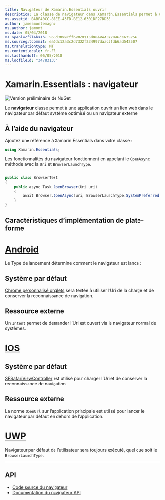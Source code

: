 ```yaml
---
title: Navigateur de Xamarin.Essentials ouvrir
description: La classe de navigateur dans Xamarin.Essentials permet à une application ouvrir un lien web dans le navigateur par défaut système optimisé ou un navigateur externe.
ms.assetid: BABF40CC-8BEE-43FD-BE12-6301DF27DD33
author: jamesmontemagno
ms.author: jamont
ms.date: 05/04/2018
ms.openlocfilehash: 563d3899cffb80c0215d90e8e4392046c4635256
ms.sourcegitcommit: ea1dc12a3c2d7322f234997daacbfdb6ad542507
ms.translationtype: MT
ms.contentlocale: fr-FR
ms.lasthandoff: 06/05/2018
ms.locfileid: "34783133"
---
```

# <a name="xamarinessentials-browser"></a>Xamarin.Essentials : navigateur

![Version préliminaire de NuGet](~/media/shared/pre-release.png)

Le **navigateur** classe permet à une application ouvrir un lien web dans le navigateur par défaut système optimisé ou un navigateur externe.

## <a name="using-browser"></a>À l’aide du navigateur

Ajoutez une référence à Xamarin.Essentials dans votre classe :

```csharp
using Xamarin.Essentials;
```

Les fonctionnalités du navigateur fonctionnent en appelant le `OpenAsync` méthode avec la `Uri` et `BrowserLaunchType`.

```csharp

public class BrowserTest
{
    public async Task OpenBrowser(Uri uri)
    {
        await Browser.OpenAsync(uri, BrowserLaunchType.SystemPreferred);
    }
}
```

## <a name="platform-implementation-specifics"></a>Caractéristiques d’implémentation de plate-forme

# <a name="androidtabandroid"></a>[Android](#tab/android)

Le Type de lancement détermine comment le navigateur est lancé :

## <a name="system-preferred"></a>Système par défaut

[Chrome personnalisé onglets](https://developer.chrome.com/multidevice/android/customtabs) sera tentée à utiliser l’Uri de la charge et de conserver la reconnaissance de navigation.

## <a name="external"></a>Ressource externe

Un `Intent` permet de demander l’Uri est ouvert via le navigateur normal de systèmes.

# <a name="iostabios"></a>[iOS](#tab/ios)

## <a name="system-preferred"></a>Système par défaut

[SFSafariViewController](https://developer.xamarin.com/api/type/SafariServices.SFSafariViewController/) est utilisé pour charger l’Uri et de conserver la reconnaissance de navigation.

## <a name="external"></a>Ressource externe

La norme `OpenUrl` sur l’application principale est utilisé pour lancer le navigateur par défaut en dehors de l’application.

# <a name="uwptabuwp"></a>[UWP](#tab/uwp)

Navigateur par défaut de l’utilisateur sera toujours exécuté, quel que soit le `BrowserLaunchType`.

--------------

## <a name="api"></a>API

- [Code source du navigateur](https://github.com/xamarin/Essentials/tree/master/Xamarin.Essentials/Browser)
- [Documentation du navigateur API](xref:Xamarin.Essentials.Browser)
